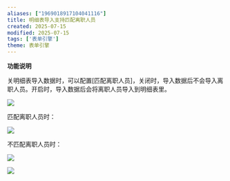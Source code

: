 ```yaml
---
aliases: ["1969018917104041116"]
title: 明细表导入支持匹配离职人员
created: 2025-07-15
modified: 2025-07-15
tags: ['表单引擎']
theme: 表单引擎
---
```


**功能说明**

关明细表导入数据时，可以配置[匹配离职人员]，关闭时，导入数据后不会导入离职人员。开启时，导入数据后会将离职人员导入到明细表里。

![](7b90c69e8b051bf4b41ae4d86399ddfa.jpg)

匹配离职人员时：

![](5fcb2737ac3c05e765b7602224adada6.jpg)

不匹配离职人员时：

![](8fd020c7130c28829308624ba4ad2b5d.jpg)

![](4dae224b342dfbd41e0c79d7f53d75c2.jpg)